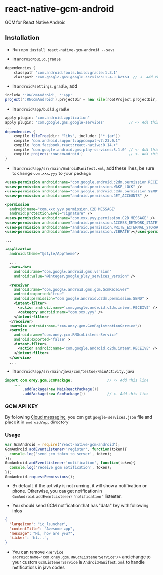 # react-native-gcm-android

GCM for React Native Android

## Installation

- Run `npm install react-native-gcm-android --save`

- In `android/build.gradle`
```gradle
dependencies {
    classpath 'com.android.tools.build:gradle:1.3.1'
    classpath 'com.google.gms:google-services:1.4.0-beta3' // <- Add this line
```

- In `android/settings.gradle`, add
```gradle
include ':RNGcmAndroid', ':app'
project(':RNGcmAndroid').projectDir = new File(rootProject.projectDir, '../node_modules/react-native-gcm-android/android')
```

- In `android/app/build.gradle`
```gradle
apply plugin: "com.android.application"
apply plugin: 'com.google.gms.google-services'           // <- Add this line
...
dependencies {
    compile fileTree(dir: "libs", include: ["*.jar"])
    compile "com.android.support:appcompat-v7:23.0.1"
    compile "com.facebook.react:react-native:0.14.+"
    compile 'com.google.android.gms:play-services:8.1.0' // <- Add this line
    compile project(':RNGcmAndroid')                     // <- Add this line
}
```

- In `android/app/src/main/AndroidManifest.xml`, add these lines, be sure to change `com.xxx.yyy` to your package
```xml
<uses-permission android:name="com.google.android.c2dm.permission.RECEIVE" />
<uses-permission android:name="android.permission.WAKE_LOCK" />
<uses-permission android:name="com.google.android.c2dm.permission.SEND" />
<uses-permission android:name="android.permission.GET_ACCOUNTS" />

<permission
  android:name="com.xxx.yyy.permission.C2D_MESSAGE"
  android:protectionLevel="signature" />
<uses-permission android:name="com.xxx.yyy.permission.C2D_MESSAGE" />
<uses-permission android:name="android.permission.ACCESS_NETWORK_STATE" />
<uses-permission android:name="android.permission.WRITE_EXTERNAL_STORAGE" />
<uses-permission android:name="android.permission.VIBRATE"></uses-permission>

...

<application
  android:theme="@style/AppTheme">

  ...
  <meta-data
    android:name="com.google.android.gms.version"
    android:value="@integer/google_play_services_version" />

  <receiver
    android:name="com.google.android.gms.gcm.GcmReceiver"
    android:exported="true"
    android:permission="com.google.android.c2dm.permission.SEND" >
    <intent-filter>
      <action android:name="com.google.android.c2dm.intent.RECEIVE" />
      <category android:name="com.xxx.yyy" />
    </intent-filter>
  </receiver>
  <service android:name="com.oney.gcm.GcmRegistrationService"/>
  <service
    android:name="com.oney.gcm.RNGcmListenerService"
    android:exported="false" >
    <intent-filter>
      <action android:name="com.google.android.c2dm.intent.RECEIVE" />
    </intent-filter>
  </service>
  ...
```
- In `android/app/src/main/java/com/testoe/MainActivity.java`
```java
import com.oney.gcm.GcmPackage;                // <- Add this line
    ...
        .addPackage(new MainReactPackage())
        .addPackage(new GcmPackage())          // <- Add this line
```

### GCM API KEY
By following [Cloud messaging](https://developers.google.com/cloud-messaging/android/client), you can get `google-services.json` file and place it in `android/app` directory

### Usage

```javascript
var GcmAndroid = require('react-native-gcm-android');
GcmAndroid.addEventListener('register', function(token){
  console.log('send gcm token to server', token);
});
GcmAndroid.addEventListener('notification', function(token){
  console.log('receive gcm notification', token);
});
GcmAndroid.requestPermissions();
```

- By default, if the activity is not running, it will show a notification on phone. Otherwise, you can get notification in `GcmAndroid.addEventListener('notification'` listenter.

- You should send GCM notification that has "data" key with following infos
```json
{
  "largeIcon": "ic_launcher",
  "contentTitle": "Awesome app",
  "message": "Hi, how are you?",
  "ticker": "hi...",
}
```

- You can remove `<service android:name="com.oney.gcm.RNGcmListenerService"/>` and change to your custom `GcmListenerService` in `AndroidManifest.xml` to handle notifications in java codes
